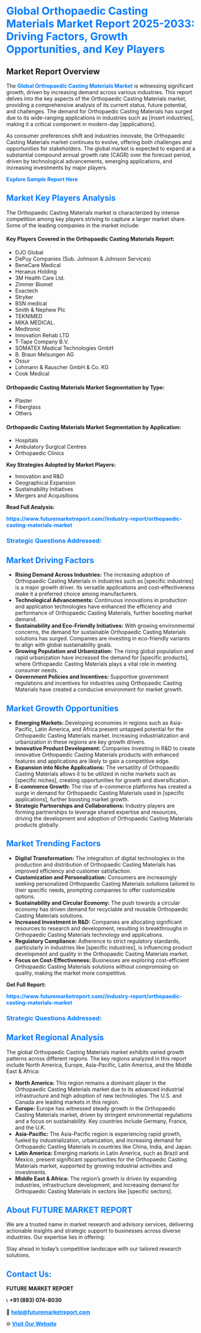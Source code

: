 <h1 style="color: #007BFF;">Global Orthopaedic Casting Materials Market Report 2025-2033: Driving Factors, Growth Opportunities, and Key Players</h1>

<section id="overview">
<h2>Market Report Overview</h2>
<p>The <a href="https://www.futuremarketreport.com//industry-report/orthopaedic-casting-materials-market" style="color: #007BFF; text-decoration: none;"><strong>Global Orthopaedic Casting Materials Market</strong></a> is witnessing significant growth, driven by increasing demand across various industries. This report delves into the key aspects of the Orthopaedic Casting Materials market, providing a comprehensive analysis of its current status, future potential, and challenges. The demand for Orthopaedic Casting Materials has surged due to its wide-ranging applications in industries such as [insert industries], making it a critical component in modern-day [applications].</p>
<p>As consumer preferences shift and industries innovate, the Orthopaedic Casting Materials market continues to evolve, offering both challenges and opportunities for stakeholders. The global market is expected to expand at a substantial compound annual growth rate (CAGR) over the forecast period, driven by technological advancements, emerging applications, and increasing investments by major players.</p>
</section>

<section id="overview">
<p><a href="https://www.futuremarketreport.com//request-sample/reportId=64660" style="color: #007BFF; text-decoration: none;"><strong>Explore Sample Report Here</strong></a></p>
</section>

<section id="key-players">
<h2 style="color: #007BFF;">Market Key Players Analysis</h2>
<p>The Orthopaedic Casting Materials market is characterized by intense competition among key players striving to capture a larger market share. Some of the leading companies in the market include:</p>
<h4>Key Players Covered in the Orthopaedic Casting Materials Report:</h4>
<ul><li>DJO Global</li><li>DePuy Companies (Sub. Johnson &amp; Johnson Services)</li><li>BeneCare Medical</li><li>Heraeus Holding</li><li>3M Health Care Ltd.</li><li>Zimmer Biomet</li><li>Exactech</li><li>Stryker</li><li>BSN medical</li><li>Smith &amp; Nephew Plc</li><li>TEKNIMED</li><li>MIKA MEDICAL.</li><li>Medtronic</li><li>Innovation Rehab LTD</li><li>T-Tape Company B.V.</li><li>SOMATEX Medical Technologies GmbH</li><li>B. Braun Melsungen AG</li><li>Ossur</li><li>Lohmann &amp; Rauscher GmbH &amp; Co. KG</li><li>Cook Medical</li></ul>
<h4>Orthopaedic Casting Materials Market Segmentation by Type:</h4>
<ul><li>Plaster</li><li>Fiberglass</li><li>Others</li></ul>

<h4>Orthopaedic Casting Materials Market Segmentation by Application:</h4>
<ul><li>Hospitals</li><li>Ambulatory Surgical Centres</li><li>Orthopaedic Clinics</li></ul>
<p><strong>Key Strategies Adopted by Market Players:</strong></p>
<ul>
<li>Innovation and R&D</li>
<li>Geographical Expansion</li>
<li>Sustainability Initiatives</li>
<li>Mergers and Acquisitions</li>
</ul>
</section>

<section>
<p><strong>Read Full Analysis: </strong></p><a href="https://www.futuremarketreport.com//industry-report/orthopaedic-casting-materials-market" style="color: #007BFF; text-decoration: none;"><strong>https://www.futuremarketreport.com//industry-report/orthopaedic-casting-materials-market</strong></a>
<h3 style="color: #007BFF;">Strategic Questions Addressed:</h3>
</section>

<section id="driving-factors">
<h2 style="color: #007BFF;">Market Driving Factors</h2>
<ul>
<li><strong>Rising Demand Across Industries:</strong> The increasing adoption of Orthopaedic Casting Materials in industries such as [specific industries] is a major growth driver. Its versatile applications and cost-effectiveness make it a preferred choice among manufacturers.</li>
<li><strong>Technological Advancements:</strong> Continuous innovations in production and application technologies have enhanced the efficiency and performance of Orthopaedic Casting Materials, further boosting market demand.</li>
<li><strong>Sustainability and Eco-Friendly Initiatives:</strong> With growing environmental concerns, the demand for sustainable Orthopaedic Casting Materials solutions has surged. Companies are investing in eco-friendly variants to align with global sustainability goals.</li>
<li><strong>Growing Population and Urbanization:</strong> The rising global population and rapid urbanization have increased the demand for [specific products], where Orthopaedic Casting Materials plays a vital role in meeting consumer needs.</li>
<li><strong>Government Policies and Incentives:</strong> Supportive government regulations and incentives for industries using Orthopaedic Casting Materials have created a conducive environment for market growth.</li>
</ul>
</section>

<section id="growth-opportunities">
<h2 style="color: #007BFF;">Market Growth Opportunities</h2>
<ul>
<li><strong>Emerging Markets:</strong> Developing economies in regions such as Asia-Pacific, Latin America, and Africa present untapped potential for the Orthopaedic Casting Materials market. Increasing industrialization and urbanization in these regions are key growth drivers.</li>
<li><strong>Innovative Product Development:</strong> Companies investing in R&D to create innovative Orthopaedic Casting Materials products with enhanced features and applications are likely to gain a competitive edge.</li>
<li><strong>Expansion into Niche Applications:</strong> The versatility of Orthopaedic Casting Materials allows it to be utilized in niche markets such as [specific niches], creating opportunities for growth and diversification.</li>
<li><strong>E-commerce Growth:</strong> The rise of e-commerce platforms has created a surge in demand for Orthopaedic Casting Materials used in [specific applications], further boosting market growth.</li>
<li><strong>Strategic Partnerships and Collaborations:</strong> Industry players are forming partnerships to leverage shared expertise and resources, driving the development and adoption of Orthopaedic Casting Materials products globally.</li>
</ul>
</section>

<section id="trending-factors">
<h2 style="color: #007BFF;">Market Trending Factors</h2>
<ul>
<li><strong>Digital Transformation:</strong> The integration of digital technologies in the production and distribution of Orthopaedic Casting Materials has improved efficiency and customer satisfaction.</li>
<li><strong>Customization and Personalization:</strong> Consumers are increasingly seeking personalized Orthopaedic Casting Materials solutions tailored to their specific needs, prompting companies to offer customizable options.</li>
<li><strong>Sustainability and Circular Economy:</strong> The push towards a circular economy has driven demand for recyclable and reusable Orthopaedic Casting Materials solutions.</li>
<li><strong>Increased Investment in R&D:</strong> Companies are allocating significant resources to research and development, resulting in breakthroughs in Orthopaedic Casting Materials technology and applications.</li>
<li><strong>Regulatory Compliance:</strong> Adherence to strict regulatory standards, particularly in industries like [specific industries], is influencing product development and quality in the Orthopaedic Casting Materials market.</li>
<li><strong>Focus on Cost-Effectiveness:</strong> Businesses are exploring cost-efficient Orthopaedic Casting Materials solutions without compromising on quality, making the market more competitive.</li>
</ul>
</section>

<section>
<p><strong>Get Full Report: </strong></p><a href="https://www.futuremarketreport.com//industry-report/orthopaedic-casting-materials-market" style="color: #007BFF; text-decoration: none;"><strong>https://www.futuremarketreport.com//industry-report/orthopaedic-casting-materials-market</strong></a>
<h3 style="color: #007BFF;">Strategic Questions Addressed:</h3>
</section>


<section id="regional-analysis">
<h2 style="color: #007BFF;">Market Regional Analysis</h2>
<p>The global Orthopaedic Casting Materials market exhibits varied growth patterns across different regions. The key regions analyzed in this report include North America, Europe, Asia-Pacific, Latin America, and the Middle East & Africa:</p>
<ul>
<li><strong>North America:</strong> This region remains a dominant player in the Orthopaedic Casting Materials market due to its advanced industrial infrastructure and high adoption of new technologies. The U.S. and Canada are leading markets in this region.</li>
<li><strong>Europe:</strong> Europe has witnessed steady growth in the Orthopaedic Casting Materials market, driven by stringent environmental regulations and a focus on sustainability. Key countries include Germany, France, and the U.K.</li>
<li><strong>Asia-Pacific:</strong> The Asia-Pacific region is experiencing rapid growth, fueled by industrialization, urbanization, and increasing demand for Orthopaedic Casting Materials in countries like China, India, and Japan.</li>
<li><strong>Latin America:</strong> Emerging markets in Latin America, such as Brazil and Mexico, present significant opportunities for the Orthopaedic Casting Materials market, supported by growing industrial activities and investments.</li>
<li><strong>Middle East & Africa:</strong> The region’s growth is driven by expanding industries, infrastructure development, and increasing demand for Orthopaedic Casting Materials in sectors like [specific sectors].</li>
</ul>
</section>

<footer>
<h2 style="color: #007BFF;">About FUTURE MARKET REPORT</h2>
<p>We are a trusted name in market research and advisory services, delivering actionable insights and strategic support to businesses across diverse industries. Our expertise lies in offering:</p>

<p>Stay ahead in today’s competitive landscape with our tailored research solutions.</p>

<h2 style="color: #007BFF;">Contact Us:</h2>
<p><strong>FUTURE MARKET REPORT</strong></p>
<p>📞 <strong>+91 (883) 074-8030</strong></p>
<p>📧 <strong><a href="mailto:help@futuremarketreport.com" style="color: #007BFF;">help@futuremarketreport.com</a></strong></p>
<p>🌐 <strong><a href="https://www.futuremarketreport.com/" style="color: #007BFF;">Visit Our Website</a></strong></p>
</footer>